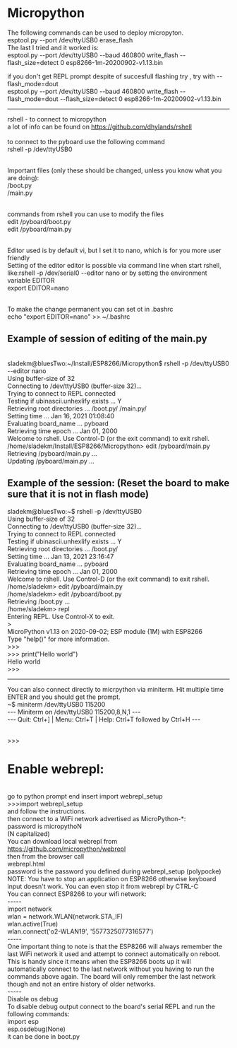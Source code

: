 
#    Micropython 

The following commands can be used to deploy micropyton.
<br/>esptool.py --port /dev/ttyUSB0 erase_flash
<br/>The last I tried and it worked is:
<br/>esptool.py --port /dev/ttyUSB0 --baud 460800 write_flash --flash_size=detect 0 esp8266-1m-20200902-v1.13.bin

if you don't get REPL prompt despite of succesfull flashing try , try with --flash_mode=dout
<br/>esptool.py --port /dev/ttyUSB0 --baud 460800 write_flash --flash_mode=dout --flash_size=detect 0 esp8266-1m-20200902-v1.13.bin

------------------------------------
rshell - to connect to micropython
<br/>a lot of info can be found on https://github.com/dhylands/rshell
<br/>
<br/>to connect to the pyboard use the following command
<br/>rshell -p /dev/ttyUSB0


<br/>Important files (only these should be changed, unless you know what you are doing):
<br/>/boot.py
<br/>/main.py

<br/>commands from rshell you can use to modify the files
<br/>edit /pyboard/boot.py
<br/>edit /pyboard/main.py

<br/>Editor used is by default vi, but I set it to nano, which is for you more user friendly 
<br/>Setting of the editor editor is possible via command line when start rshell, like:rshell -p /dev/serial0 --editor nano or by setting the environment variable EDITOR
<br/>export EDITOR=nano

<br/>To make the change permanent you can set ot in .bashrc
<br/>echo "export EDITOR=nano" >> ~/.bashrc

## Example of session of editing of the main.py

<br/>sladekm@bluesTwo:~/Install/ESP8266/Micropython$ rshell -p /dev/ttyUSB0 --editor nano
<br/>Using buffer-size of 32
<br/>Connecting to /dev/ttyUSB0 (buffer-size 32)...
<br/>Trying to connect to REPL  connected
<br/>Testing if ubinascii.unhexlify exists ... Y
<br/>Retrieving root directories ... /boot.py/ /main.py/
<br/>Setting time ... Jan 16, 2021 01:08:40
<br/>Evaluating board_name ... pyboard
<br/>Retrieving time epoch ... Jan 01, 2000
<br/>Welcome to rshell. Use Control-D (or the exit command) to exit rshell.
<br/>/home/sladekm/Install/ESP8266/Micropython> edit /pyboard/main.py
<br/>Retrieving /pyboard/main.py ...
<br/>Updating /pyboard/main.py ...

## Example of the session: (Reset the board to make sure that it is not in flash mode)

sladekm@bluesTwo:~$ rshell -p /dev/ttyUSB0 
<br/>Using buffer-size of 32
<br/>Connecting to /dev/ttyUSB0 (buffer-size 32)...
<br/>Trying to connect to REPL  connected
<br/>Testing if ubinascii.unhexlify exists ... Y
<br/>Retrieving root directories ... /boot.py/
<br/>Setting time ... Jan 13, 2021 23:16:47
<br/>Evaluating board_name ... pyboard
<br/>Retrieving time epoch ... Jan 01, 2000
<br/>Welcome to rshell. Use Control-D (or the exit command) to exit rshell.
<br/>/home/sladekm> edit /pyboard/main.py
<br/>/home/sladekm> edit /pyboard/boot.py
<br/>Retrieving /boot.py ...
<br/>/home/sladekm> repl
<br/>Entering REPL. Use Control-X to exit.
<br/>>
<br/>MicroPython v1.13 on 2020-09-02; ESP module (1M) with ESP8266
<br/>Type "help()" for more information.
<br/>>>> 
<br/>>>> print("Hello world")
<br/>Hello world
<br/>>>>

----------------------------------------------
You can also connect directly to micrpython via miniterm. Hit multiple time ENTER and you should get the prompt.
<br/>~$ miniterm /dev/ttyUSB0 115200
<br/>--- Miniterm on /dev/ttyUSB0  115200,8,N,1 ---
<br/>--- Quit: Ctrl+] | Menu: Ctrl+T | Help: Ctrl+T followed by Ctrl+H ---

<br/>>>>

# Enable webrepl:

<br/>go to python prompt end insert import webrepl_setup
<br/>>>>import webrepl_setup
<br/>and follow the instructions.
<br/>then connect to a WiFi network advertised as MicroPython-*:
<br/>password is micropythoN
<br/>(N capitalized)
<br/>You can download local webrepl from 
<br/>https://github.com/micropython/webrepl
<br/>then from the browser call
<br/>webrepl.html
<br/>password is the password you defined during webrepl_setup (polypocke)
<br/>NOTE: You have to stop an application on ESP8266 otherwise keyboard input doesn't work. You can even stop it from webrepl by CTRL-C
<br/>You can connect ESP8266 to your wifi network:
<br/>-----
<br/>import network
<br/>wlan = network.WLAN(network.STA_IF)
<br/>wlan.active(True)
<br/>wlan.connect('o2-WLAN19', '5577325077316577')
<br/>-----
<br/>One important thing to note is that the ESP8266 will always remember the last WiFi network it used and attempt to connect automatically on reboot.  This is handy since it means when the ESP8266 boots up it will automatically connect to the last network without you having to run the commands above again.  The board will only remember the last network though and not an entire history of older networks.
<br/>-----
<br/>Disable os debug
<br/>To disable debug output connect to the board's serial REPL and run the following commands:
<br/>import esp
<br/>esp.osdebug(None)
<br/>it can be done in boot.py
